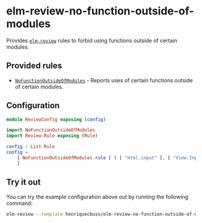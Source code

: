 # elm-review-no-function-outside-of-modules

Provides [`elm-review`](https://package.elm-lang.org/packages/jfmengels/elm-review/latest/) rules to forbid using functions outside of certain modules.

## Provided rules

- [`NoFunctionOutsideOfModules`](https://package.elm-lang.org/packages/henriquecbuss/elm-review-no-function-outside-of-modules/1.0.1/NoFunctionOutsideOfModules) - Reports uses of certain functions outside of certain modules.

## Configuration

```elm
module ReviewConfig exposing (config)

import NoFunctionOutsideOfModules
import Review.Rule exposing (Rule)

config : List Rule
config =
    [ NoFunctionOutsideOfModules.rule [ ( [ "Html.input" ], [ "View.Input" ] ) ]
    ]
```

## Try it out

You can try the example configuration above out by running the following command:

```bash
elm-review --template henriquecbuss/elm-review-no-function-outside-of-modules/example-with-no-html-input-outside-of-view
```
